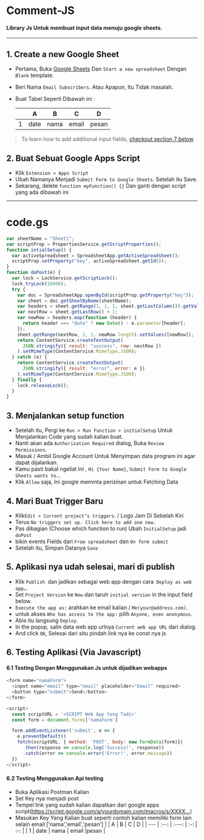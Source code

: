 # Comment-JS

#### Library Js Untuk membuat input data menuju google sheets.

---

## 1. Create a new Google Sheet

- Pertama, Buka [Google Sheets](https://docs.google.com/spreadsheets) Dan `Start a new spreadsheet` Dengan `Blank` template.
- Beri Nama `Email Subscribers`. Atau Apapun, Itu Tidak masalah.
- Buat Tabel Seperti Dibawah ini :

  | | A | B | C | D |
  | --- | :--: | :---: | :-: | :-: |
  | 1 | date | nama | email |pesan |

> To learn how to add additional input fields, [checkout section 7 below](#7-adding-additional-form-data).

## 2. Buat Sebuat Google Apps Script

- Klik `Extension > Apps Script`
- Ubah Namanya Menjadi `Submit Form to Google Sheets`. Setelah itu Save.
- Sekarang, delete `function myFunction() {}` Dan ganti dengan script yang ada dibawah ini

---

# code.gs

```js
var sheetName = "Sheet1";
var scriptProp = PropertiesService.getScriptProperties();
function intialSetup() {
  var activeSpreadsheet = SpreadsheetApp.getActiveSpreadsheet();
  scriptProp.setProperty("key", activeSpreadsheet.getId());
}
function doPost(e) {
  var lock = LockService.getScriptLock();
  lock.tryLock(10000);
  try {
    var doc = SpreadsheetApp.openById(scriptProp.getProperty("key"));
    var sheet = doc.getSheetByName(sheetName);
    var headers = sheet.getRange(1, 1, 1, sheet.getLastColumn()).getValues()[0];
    var nextRow = sheet.getLastRow() + 1;
    var newRow = headers.map(function (header) {
      return header === "date" ? new Date() : e.parameter[header];
    });
    sheet.getRange(nextRow, 1, 1, newRow.length).setValues([newRow]);
    return ContentService.createTextOutput(
      JSON.stringify({ result: "success", row: nextRow })
    ).setMimeType(ContentService.MimeType.JSON);
  } catch (e) {
    return ContentService.createTextOutput(
      JSON.stringify({ result: "error", error: e })
    ).setMimeType(ContentService.MimeType.JSON);
  } finally {
    lock.releaseLock();
  }
}
```

## 3. Menjalankan setup function

- Setelah itu, Pergi ke `Run > Run Function > initialSetup` Untuk Menjalankan Code yang sudah kalian buat.
- Nanti akan ada `Authorization Required` dialog, Buka `Review Permissions`.
- Masuk / Ambil Google Account Untuk Menyimpan data program ini agar dapat dijalankan.
- Kamu pasti bakal ngeliat ini , `Hi {Your Name}`, `Submit Form to Google Sheets wants to`...
- Klik `Allow` saja, Ini google meminta perizinan untuk Fetching Data

## 4. Mari Buat Trigger Baru

- Klik`Edit > Current project’s triggers`. / Logo Jam Di Sebelah Kiri
- Terus `No triggers set up. Click here to add one now.`
- Pas dibagian (Choose which function to run) Ubah `InitialSetup` jadi `doPost`
- bikin events Fields dari `From spreadsheet` dan `On form submit`
- Setelah itu, Simpan Datanya `Save`

## 5. Aplikasi nya udah selesai, mari di publish

- Klik `Publish `dan jadikan sebagai web app dengan cara` Deploy as web app…`.
- Set `Project Version` ke `New` dan taruh `initial version` in the input field below.
- `Execute the app as:` arahkan ke email kalian / `Me(your@address.com)`.
- untuk akses `Who has access to the app:` pilih `Anyone, even anonymous`.
- Abis itu langsung `Deploy`.
- In the popup, salin data web app urlnya `Current web app URL` dari dialog.
- And click `OK`, Selesai dari situ pindah link nya ke const nya js

## 6. Testing Aplikasi (Via Javascript)

#### 6.1 Testing Dengan Menggunakan Js untuk dijadikan webapps

```js
<form name="namaForm">
  <input name="email" type="email" placeholder="Email" required>
  <button type="submit">Send</button>
</form>

<script>
  const scriptURL = '<SCRIPT Web App Yang Tadi>'
  const form = document.forms['namaForm']

  form.addEventListener('submit', e => {
    e.preventDefault()
    fetch(scriptURL, { method: 'POST', body: new FormData(form)})
      .then(response => console.log('Success!', response))
      .catch(error => console.error('Error!', error.message))
  })
</script>
```

#### 6.2 Testing Menggunakan Api testing

- Buka Aplikasi Postman Kalian
- Set Key nya menjadi post
- Tempel link yang sudah kalian dapatkan dari google apps script(https://script.google.com/a/yourdomain.com/macros/s/XXXX…)
- Masukan Key Yang Kalian buat seperti contoh kalian memiliki form lain selain email ['nama','email','pesan']
  | | A | B | C | D |
  | --- | :--: | :---: | :-: | :-: |
  | 1 | date | nama | email |pesan |
